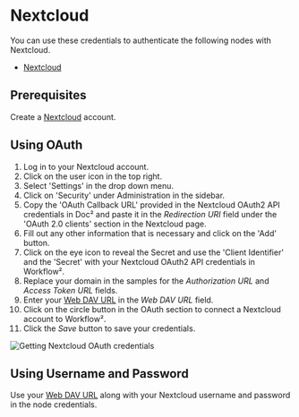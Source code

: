 # Nextcloud

You can use these credentials to authenticate the following nodes with Nextcloud.
- [Nextcloud](/workflow/integrations/nodes/workflow-nodes-base.nextCloud/)

## Prerequisites

Create a [Nextcloud](https://nextcloud.com/) account.

## Using OAuth

1. Log in to your Nextcloud account.
2. Click on the user icon in the top right.
3. Select 'Settings' in the drop down menu.
4. Click on 'Security' under Administration in the sidebar.
5. Copy the 'OAuth Callback URL' provided in the Nextcloud OAuth2 API credentials in Doc² and paste it in the *Redirection URI* field under the 'OAuth 2.0 clients' section in the Nextcloud page.
6. Fill out any other information that is necessary and click on the 'Add' button.
7. Click on the eye icon to reveal the Secret and use the 'Client Identifier' and the 'Secret' with your Nextcloud OAuth2 API credentials in Workflow².
8. Replace your domain in the samples for the *Authorization URL* and *Access Token URL* fields.
9. Enter your [Web DAV URL](https://docs.nextcloud.com/server/stable/user_manual/files/access_webdav.html) in the *Web DAV URL* field.
10. Click on the circle button in the OAuth section to connect a Nextcloud account to Workflow².
11. Click the *Save* button to save your credentials.

![Getting Nextcloud OAuth credentials](/_images/integrations/credentials/nextcloud/using-oauth.gif)

## Using Username and Password

Use your [Web DAV URL](https://docs.nextcloud.com/server/stable/user_manual/files/access_webdav.html) along with your Nextcloud username and password in the node credentials.
